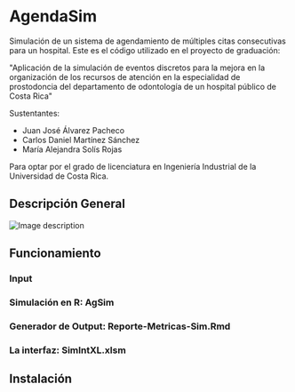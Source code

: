 # AgendaSim
 Simulación de un sistema de agendamiento de múltiples citas consecutivas para un hospital. Este es el código utilizado en el proyecto de graduación:

"Aplicación de la simulación de eventos discretos para la mejora en la 
organización de los recursos de atención en la especialidad de prostodoncia 
del departamento de odontología de un hospital público de Costa Rica"

Sustentantes:
- Juan José Álvarez Pacheco
- Carlos Daniel Martínez Sánchez
- María Alejandra Solís Rojas

Para optar por el grado de licenciatura en Ingeniería Industrial de la Universidad de Costa Rica.

## Descripción General

![Image description](/Imagenes/C_Proceso.jpg)

## Funcionamiento

### Input

### Simulación en R: AgSim

### Generador de Output: Reporte-Metricas-Sim.Rmd

### La interfaz: SimIntXL.xlsm

## Instalación 

